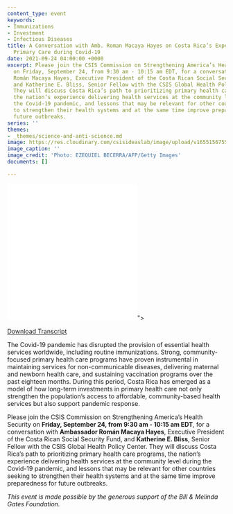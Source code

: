 ```yaml
---
content_type: event
keywords:
- Immunizations
- Investment
- Infectious Diseases
title: A Conversation with Amb. Roman Macaya Hayes on Costa Rica’s Experience Delivering
  Primary Care during Covid-19
date: 2021-09-24 04:00:00 +0000
excerpt: Please join the CSIS Commission on Strengthening America’s Health Security
  on Friday, September 24, from 9:30 am - 10:15 am EDT, for a conversation with Ambassador
  Román Macaya Hayes, Executive President of the Costa Rican Social Security Fund,
  and Katherine E. Bliss, Senior Fellow with the CSIS Global Health Policy Center.
  They will discuss Costa Rica’s path to prioritizing primary health care programs,
  the nation’s experience delivering health services at the community level during
  the Covid-19 pandemic, and lessons that may be relevant for other countries seeking
  to strengthen their health systems and at the same time improve preparedness for
  future outbreaks.
series: ''
themes:
- _themes/science-and-anti-science.md
image: https://res.cloudinary.com/csisideaslab/image/upload/v1655156755/health-commission/GettyImages-1233044474_rht4df.jpg
image_caption: ''
image_credit: 'Photo: EZEQUIEL BECERRA/AFP/Getty Images'
documents: []

---
```

<div class="video-wrapper post-feature-video"> <iframe allow="autoplay; encrypted-media" allowfullscreen="" frameborder="0" src="<iframe width="560" height="315" src="https://www.youtube.com/embed/v8iDyNHs5P4" title="YouTube video player" frameborder="0" allow="accelerometer; autoplay; clipboard-write; encrypted-media; gyroscope; picture-in-picture" allowfullscreen></iframe>"></iframe> </div>

[Download Transcript](https://csis-website-prod.s3.amazonaws.com/s3fs-public/event/210924_Bliss_Amb_Hayes.pdf?QrwGfk3L6jbe4FrmeKUq138yW0Yc_x6_)

  
The Covid-19 pandemic has disrupted the provision of essential health services worldwide, including routine immunizations. Strong, community-focused primary health care programs have proven instrumental in maintaining services for non-communicable diseases, delivering maternal and newborn health care, and sustaining vaccination programs over the past eighteen months. During this period, Costa Rica has emerged as a model of how long-term investments in primary health care not only strengthen the population’s access to affordable, community-based health services but also support pandemic response.

Please join the CSIS Commission on Strengthening America’s Health Security on **Friday, September 24, from 9:30 am - 10:15 am EDT**, for a conversation with **Ambassador Román Macaya Hayes**, Executive President of the Costa Rican Social Security Fund, and **Katherine E. Bliss**, Senior Fellow with the CSIS Global Health Policy Center. They will discuss Costa Rica’s path to prioritizing primary health care programs, the nation’s experience delivering health services at the community level during the Covid-19 pandemic, and lessons that may be relevant for other countries seeking to strengthen their health systems and at the same time improve preparedness for future outbreaks.

_This event is made possible by the generous support of the Bill & Melinda Gates Foundation._